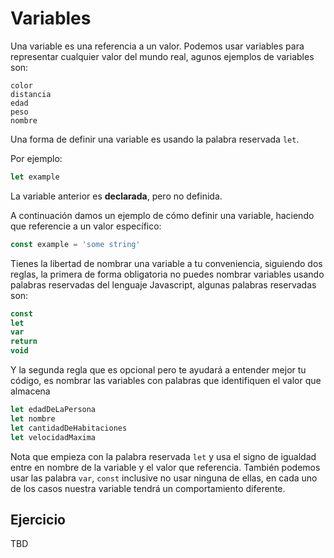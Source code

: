 # Variables

Una variable es una referencia a un valor. Podemos usar variables para representar cualquier valor del mundo real, agunos ejemplos de variables son:
``` 
color
distancia
edad
peso
nombre
````

Una forma de definir una variable es usando la palabra reservada `let`.

Por ejemplo:
```js
let example
```

La variable anterior es **declarada**, pero no definida.

A continuación damos un ejemplo de cómo definir una variable, haciendo que referencie a un valor específico:

```js
const example = 'some string'
```

Tienes la libertad de nombrar una variable a tu conveniencia, siguiendo dos reglas, la primera de forma obligatoria no puedes nombrar variables usando palabras reservadas del lenguaje Javascript, algunas palabras reservadas son:
```js
const
let
var
return
void
```
Y la segunda regla que es opcional pero te ayudará a entender mejor tu código, es nombrar las variables con palabras que identifiquen el valor que almacena
```js
let edadDeLaPersona
let nombre
let cantidadDeHabitaciones
let velocidadMaxima
```
Nota que empieza con la palabra reservada `let` y usa el signo de igualdad entre en nombre de la variable y el valor que referencia. También podemos usar las palabra `var`, `const` inclusive no usar ninguna de ellas, en cada uno de los casos nuestra variable tendrá un comportamiento diferente.


## Ejercicio

TBD
